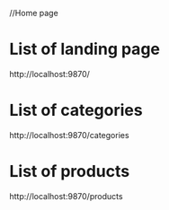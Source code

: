 //Home page

# List of landing page
http://localhost:9870/

# List of categories
http://localhost:9870/categories

# List of products
http://localhost:9870/products